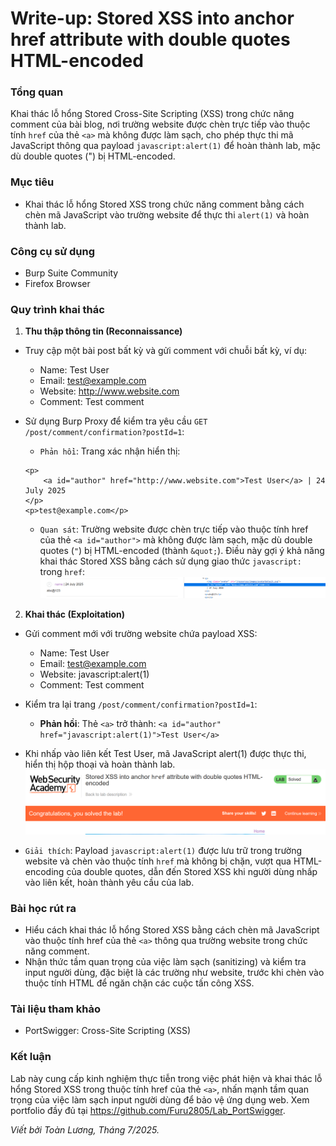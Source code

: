 # Write-up: Stored XSS into anchor href attribute with double quotes HTML-encoded

### Tổng quan
Khai thác lỗ hổng Stored Cross-Site Scripting (XSS) trong chức năng comment của bài blog, nơi trường website được chèn trực tiếp vào thuộc tính `href` của thẻ `<a>` mà không được làm sạch, cho phép thực thi mã JavaScript thông qua payload `javascript:alert(1)` để hoàn thành lab, mặc dù double quotes (") bị HTML-encoded.

### Mục tiêu
- Khai thác lỗ hổng Stored XSS trong chức năng comment bằng cách chèn mã JavaScript vào trường website để thực thi `alert(1)` và hoàn thành lab.

### Công cụ sử dụng
- Burp Suite Community
- Firefox Browser

### Quy trình khai thác
1. **Thu thập thông tin (Reconnaissance)**
- Truy cập một bài post bất kỳ và gửi comment với chuỗi bất kỳ, ví dụ:
    - Name: Test User
    - Email: test@example.com
    - Website: http://www.website.com
    - Comment: Test comment

- Sử dụng Burp Proxy để kiểm tra yêu cầu `GET /post/comment/confirmation?postId=1`:
    - `Phản hồi`: Trang xác nhận hiển thị:
    ```
    <p>
        <a id="author" href="http://www.website.com">Test User</a> | 24 July 2025
    </p>
    <p>test@example.com</p>
    ```
    - `Quan sát`: Trường website được chèn trực tiếp vào thuộc tính href của thẻ `<a id="author">` mà không được làm sạch, mặc dù double quotes (`"`) bị HTML-encoded (thành `&quot;`). Điều này gợi ý khả năng khai thác Stored XSS bằng cách sử dụng giao thức `javascript:` trong `href`:
        ![href](./images/1_blog.png)

2. **Khai thác (Exploitation)**
- Gửi comment mới với trường website chứa payload XSS:
    - Name: Test User
    - Email: test@example.com
    - Website: javascript:alert(1)
    - Comment: Test comment

- Kiểm tra lại trang `/post/comment/confirmation?postId=1`:
    - **Phản hồi**: Thẻ `<a>` trở thành:
        `<a id="author" href="javascript:alert(1)">Test User</a>`

- Khi nhấp vào liên kết Test User, mã JavaScript alert(1) được thực thi, hiển thị hộp thoại và hoàn thành lab.
    ![solved](./images/2_solved.png)

- `Giải thích`: Payload `javascript:alert(1)` được lưu trữ trong trường website và chèn vào thuộc tính `href` mà không bị chặn, vượt qua HTML-encoding của double quotes, dẫn đến Stored XSS khi người dùng nhấp vào liên kết, hoàn thành yêu cầu của lab.

### Bài học rút ra
- Hiểu cách khai thác lỗ hổng Stored XSS bằng cách chèn mã JavaScript vào thuộc tính href của thẻ `<a>` thông qua trường website trong chức năng comment.
- Nhận thức tầm quan trọng của việc làm sạch (sanitizing) và kiểm tra input người dùng, đặc biệt là các trường như website, trước khi chèn vào thuộc tính HTML để ngăn chặn các cuộc tấn công XSS.

### Tài liệu tham khảo
- PortSwigger: Cross-Site Scripting (XSS)

### Kết luận
Lab này cung cấp kinh nghiệm thực tiễn trong việc phát hiện và khai thác lỗ hổng Stored XSS trong thuộc tính href của thẻ `<a>`, nhấn mạnh tầm quan trọng của việc làm sạch input người dùng để bảo vệ ứng dụng web. Xem portfolio đầy đủ tại https://github.com/Furu2805/Lab_PortSwigger.

*Viết bởi Toàn Lương, Tháng 7/2025.*